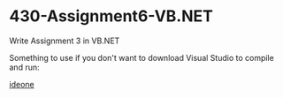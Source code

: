 # 430-Assignment6-VB.NET
Write Assignment 3 in VB.NET


Something to use if you don't want to download Visual Studio to compile and run:

<a href="https://ideone.com/" target="_blank">ideone</a>
